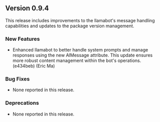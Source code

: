 ## Version 0.9.4

This release includes improvements to the llamabot's message handling capabilities and updates to the package version management.

### New Features

- Enhanced llamabot to better handle system prompts and manage responses using the new AIMessage attribute. This update ensures more robust content management within the bot's operations. (e434beb) (Eric Ma)

### Bug Fixes

- None reported in this release.

### Deprecations

- None reported in this release.
